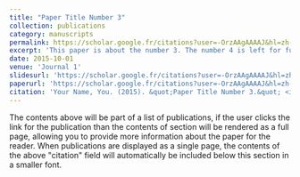 ```yaml
---
title: "Paper Title Number 3"
collection: publications
category: manuscripts
permalink: https://scholar.google.fr/citations?user=-OrzAAgAAAAJ&hl=zh-CN&oi=ao
excerpt: 'This paper is about the number 3. The number 4 is left for future work.'
date: 2015-10-01
venue: 'Journal 1'
slidesurl: 'https://scholar.google.fr/citations?user=-OrzAAgAAAAJ&hl=zh-CN&oi=ao'
paperurl: 'https://scholar.google.fr/citations?user=-OrzAAgAAAAJ&hl=zh-CN&oi=ao'
citation: 'Your Name, You. (2015). &quot;Paper Title Number 3.&quot; <i>Journal 1</i>. 1(3).'
---
```


The contents above will be part of a list of publications, if the user clicks the link for the publication than the contents of section will be rendered as a full page, allowing you to provide more information about the paper for the reader. When publications are displayed as a single page, the contents of the above "citation" field will automatically be included below this section in a smaller font.
